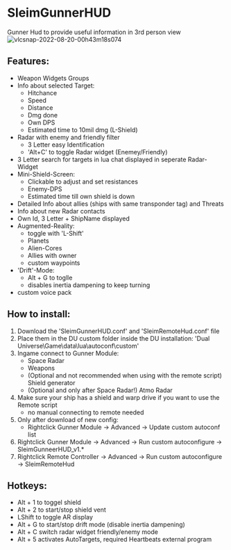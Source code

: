 # SleimGunnerHUD
Gunner Hud to provide useful information in 3rd person view
![vlcsnap-2022-08-20-00h43m18s074](https://user-images.githubusercontent.com/41690269/185805311-6fa58eec-17f0-4b03-b687-9355ded28cea.png)

## Features:
- Weapon Widgets Groups
- Info about selected Target:
	- Hitchance
	- Speed
	- Distance
	- Dmg done
	- Own DPS
	- Estimated time to 10mil dmg (L-Shield)
- Radar with enemy and friendly filter
	- 3 Letter easy Identification
	- 'Alt+C' to toggle Radar widget (Enemey/Friendly)
- 3 Letter search for targets in lua chat displayed in seperate Radar-Widget
- Mini-Shield-Screen:
	- Clickable to adjust and set resistances
	- Enemy-DPS
	- Estimated time till own shield is down
- Detailed Info about allies (ships with same transponder tag) and Threats
- Info about new Radar contacts
- Own Id, 3 Letter + ShipName displayed
- Augmented-Reality:
	- toggle with 'L-Shift'
	- Planets
	- Alien-Cores
	- Allies with owner
	- custom waypoints
- 'Drift'-Mode:
	- Alt + G to toglle
	- disables inertia dampening to keep turning
- custom voice pack

## How to install:
1. Download the 'SleimGunnerHUD.conf' and 'SleimRemoteHud.conf' file
2. Place them in the DU custom folder inside the DU installation: 'Dual Universe\Game\data\lua\autoconf\custom'
3. Ingame connect to Gunner Module:
	- Space Radar
	- Weapons
	- (Optional and not recommended when using with the remote script) Shield generator
	- (Optional and only after Space Radar!) Atmo Radar
4. Make sure your ship has a shield and warp drive if you want to use the Remote script
	- no manual connecting to remote needed
5. Only after download of new config:
	- Rightclick Gunner Module -> Advanced -> Update custom autoconf list
6. Rightclick Gunner Module -> Advanced -> Run custom autoconfigure -> SleimGunneerHUD_v1.*
7. Rightclick Remote Controller -> Advanced -> Run custom autoconfigure -> SleimRemoteHud


## Hotkeys:
- Alt + 1 to toggel shield
- Alt + 2 to start/stop shield vent
- LShift to toggle AR display
- Alt + G to start/stop drift mode (disable inertia dampening)
- Alt + C switch radar widget friendly/enemy mode
- Alt + 5 activates AutoTargets, required Heartbeats external program


